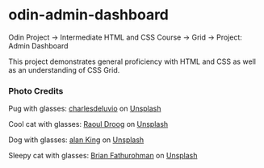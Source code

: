 # odin-admin-dashboard
Odin Project -> Intermediate HTML and CSS Course -> Grid -> Project:  Admin Dashboard

This project demonstrates general proficiency with HTML and CSS as well as an understanding of CSS Grid.

### Photo Credits

Pug with glasses: <a href="https://unsplash.com/@charlesdeluvio?utm_content=creditCopyText&utm_medium=referral&utm_source=unsplash">charlesdeluvio</a> on <a href="https://unsplash.com/photos/adult-black-pug-pOUA8Xay514?utm_content=creditCopyText&utm_medium=referral&utm_source=unsplash">Unsplash</a>

Cool cat with glasses: <a href="https://unsplash.com/@raouldroog?utm_content=creditCopyText&utm_medium=referral&utm_source=unsplash">Raoul Droog</a> on <a href="https://unsplash.com/photos/russian-blue-cat-wearing-yellow-sunglasses-yMSecCHsIBc?utm_content=creditCopyText&utm_medium=referral&utm_source=unsplash">Unsplash</a>

Dog with glasses: <a href="https://unsplash.com/@alanking?utm_content=creditCopyText&utm_medium=referral&utm_source=unsplash">alan King</a> on <a href="https://unsplash.com/photos/long-coated-brown-dog-KZv7w34tluA?utm_content=creditCopyText&utm_medium=referral&utm_source=unsplash">Unsplash</a>

Sleepy cat with glasses: <a href="https://unsplash.com/@brianfath?utm_content=creditCopyText&utm_medium=referral&utm_source=unsplash">Brian Fathurohman</a> on <a href="https://unsplash.com/photos/white-and-black-cat-wearing-sunglasses-lying-on-brown-and-black-floral-textile-4eILKi8owpo?utm_content=creditCopyText&utm_medium=referral&utm_source=unsplash">Unsplash</a>